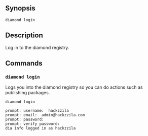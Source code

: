 ## Synopsis
```
diamond login
```

## Description
  Log in to the diamond registry.


## Commands
### `diamond login`

  Logs you into the diamond registry so you can do actions such as publishing packages.

```
diamond login
```

```
prompt: username:  hackzzila
prompt: email:  admin@hackzzila.com
prompt: password:
prompt: verify password:
dia info logged in as hackzzila
```